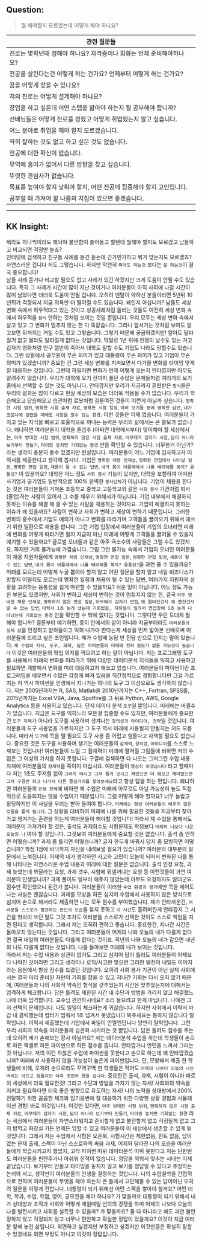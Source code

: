 ## **Question:** 
> 뭘 해야할지 모르겠는데 어떻게 해야 하나요?

| **관련 질문들** 	|
|---	|
| 진로는 몇학년때 정해야 하나요? 자격증이나 회화는 언제 준비해야하나요? 	|
| 전공을 살린다는건 어떻게 하는 건가요? 언제부터 어떻게 하는 건가요? 	|
| 꿈을 어떻게 찾을 수 있나요? 	|
| 저의 진로는 어떻게 설계해야 하나요? 	|
| 창업을 하고 싶은데 어떤 스텝을 밟아야 하는지 뭘 공부해야 합니까? 	|
| 선배님들은 어떻게 진로를 정했고 어떻게 취업했는지 알고 싶습니다. 	|
| 어느 분야로 취업을 해야 할지 모르겠습니다. 	|
| 딱히 잘하는 것도 없고 하고 싶은 것도 없습니다. 	|
| 전공에 대한 확신이 없습니다. 	|
| 무역에 흥미가 없어서 다른 방향을 찾고 싶습니다. 	|
| 뚜렷한 관심사가 없습니다. 	|
| 목표를 높여야 할지 낮춰야 할지, 어떤 전공에 집중해야 할지 고민입니다. 	|
| 공부할 때 가져야 할 나름의 지침이 있으면 좋겠습니다. 	|

---

## **KK Insight:**

뭐라도 하나씩이라도 해놔야 불안함이 줄어들고 할텐데 뭘해야 할지도 모르겠고 남들하고 비교되면 걱정만 늘죠?    
인터넷에 검색하고 친구들 사례를 듣긴 듣는데 긴가민가하고 뭐가 맞는지도 모르겠죠?    
자연스러운 겁니다 저도 그렇습니다. 하지만 막연히 `뭐라도 하는것` 보다는 `잘 하는것`이 결국 중요합니다!    
남들 사례 듣거나 비교할 필요도 없고 사례가 있긴 하겠지만 크게 도움이 안될 수도 있습니다. 특히 그 사례가 시간이 많이 지난 것이거나 여러분들이 아직 사회에 나갈 시간이 많이 남았다면 더더욱 도움이 안될 겁니다. 오히려 멘탈이 약하신 분들이라면 5년뒤 10년뒤가 걱정되서 지금 의욕만 더 떨어질 수도 있습니다. 
왜인지 아십니까? 남들도 세상 변화 속에서 허우적대고 있는 것이고 성공사례처럼 들리는 것들도 여전히 세상 변화 속에서 허우적을 `잠시` 안하는 것처럼 보이는 것일 뿐입니다. 우리 모두는 세상 변화 속에서 살고 있고 그 변화가 멈추지 않는 한 다 똑같습니다. 그러니 앞서가는 것처럼 보여도 알고보면 뒤쳐지는 거일 수도 있고 그렇습니다. 그렇기 때문에 궁금하겠지만! 알아도 달라질거 없고 몰라도 달라질게 없다는 것입니다. 막말로 1년 뒤에 전쟁이 날수도 있는 거고 갑자기 영화처럼 인구 절반이 죽어서 대학도 말할 수도 기업도 나라도 망할수도 있습니다. 그런 상황에서 공무원이 무슨 의미가 있고 대통령이 무슨 의미가 있고 기업이 무슨 의미가 있겠습니까?  중요한 건 그런 세상 변화를 지켜보면서 다가올 변화를 타이밍 맞게 잘 대응하는 것입니다. 
그런데 하필이면 변화가 언제 어떻게 오는지 안타깝지만 아무도 알려주지 않습니다. 우리가 대학에 오기 전까지 풀던 수많은 문제들처럼 여러개의 보기 중에서 선택할 수 있는 것도 아닙니다. 안타깝지만 우리가 지금까지 훈련받은 `방식`들은 우리의 삶과는 많이 다르고 현실 세상의 모습은 더더욱 적용될 수가 없습니다.
우리가 학습해오고 답습해오고 습관처럼 로봇처럼 길들여진 것들이 이런게 아닐까 싶습니다. `명확한 시험 범위`, `명확한 시험 출제 자료`, `명확한 시험 일정`, `여러 보기들 중에 명확한 답안`, `내가 코로나에 걸렸을 때에도 시험을 칠수 있는 환경`. 이런 것들은 이제 없습니다. 여러분들이 가지고 있는 지식을 빠르고 효율적으로 꺼내는 능력은 우리의 삶에서는 큰 쓸모가 없습니다. 왜냐하면 여러분들이 대학을 졸업후 (어쩌면 대학에서부터) 맞이해야 할 세상에서는, `아주 방대한 시험 범위`, `명확하지 않은 시험 출제 자료`, `아무때가 갑자기 시험`, `답이 아니라 보기부터 만들기`, `타이밍 놓치면 기회없는 환경` 만을 확인할 수 있습니다. 너무한거 아닌가? 라는 생각이 충분히 들수 있겠지만 현실입니다.
여러분들이 어느 기업에 입사하고자 이력서를 제출한다고 생각해 봅시다. 기업은 `명확한 채용 인재상`, `명확한 면접에서 나타날 질문`, `명확한 면접 일정`, `채용이 될 수 있는 답변`, `내가 몸이 아플때에서 나를 배려해줄 복지? 융통성?` 이 있을까요?
대학은 어느 정도 `사회 봉사` 기능이 있지만, 대학을 포함하여 어떠한 사기업과 공기업도 일반적으로 100% 완벽한 `봉사단체`가 아닙니다. 기업이 채용을 한다는 것은 여러분들이 거쳐온 초등학교 중학교 고등학교와 같은 `사회 봉사` 기관처럼 퇴사(졸업)하는 사람이 있어서 그 수를 채우기 위해서가 아닙니다. 기업 내부에서 해결하지 못하는 이슈를 해결 해 줄 수 있는 사람을 채용하는 것이지요. 기업이 해결하지 못하는 이슈가 왜 있을까요? 사람이 변하고 사회가 변하고 세상이 변하기 때문입니다. 그러한 변화의 홍수에서 기업도 예외가 아니고 변화를 따라가며 고객들을 끌어오기 위해서 애쓰기 위한 일환으로 채용을 합니다. 그런 기업 입장에서 여러분들이 기업의 오너라면 미래에 변화를 어떻게 따라가면 될지 지금이 아닌 미래에 어떻게 고객들을 끌어올 수 있을지 얘기할 수 있을까요? 글로벌 오너들과 같은 아주 극소수의 사람들은 그럴 수도 있겠지요. 하지만 거의 불가능에 가깝습니다. 그럼 그런 불가능 속에서 기업의 오너인 여러분들이 채용 지원자들에게 `명확한 채용 인재상`, `명확한 면접 질문`, `명확한 면접 일정`, `채용이 될 수 있는 답변`, `내가 몸이 아플때에서 나를 배려해줄 복지? 융통성?`을 과연 줄 수 있을까요? 미래를 모르는데 어떻게 누굴 뽑아야 할지 알고 어떤 질문을 할지 알고 내일 비즈니스가 망할지 어떨지도 모르는데 명확한 일정과 채용이 될 수 있는 답변, 여러가지 지원자의 상황을 고려하는 융통성을 쉽게 마련할 수 있을까요? 쉬운 일이 아닙니다.
어느 정도 가능한 부분도 있겠지만, 사회가 변하고 세상이 변하는 것이 멈춰지지 않는 한, 결국 `아주 방대한 채용 인재상`, `명확하지 않은 면접 질문`, `아무때가 갑자기 면접`, `왜 떨어진건지 왜 뽑힌건지 알 수 없는 답변`, `이력서 1초 늦게 냈는데 기회없음, 지하철이 밀려서 면접장에 1초 늦게 나타났는데 기회없는 환경` 만을 확인할 수 밖에 없다는 것입니다.
그렇다면 우린 도대체 뭘 해야 합니까?
결론부터 얘기하면, 종이 안에서의 삶이 아니라 지금부터라도 `여러분들의 실제 삶`을 인정하고 받아들이고 익혀 나가야 한다는게 세상을 먼저 밟아본 선배로써 여러분들께 드리고 싶은 조언입니다. 
제가 수업때 농담 반 진담 반으로 던지는 말이 있습니다. `제 수업의 지식, 도구, 과제, 답은 여러분들의 미래에 전혀 쓸모가 없을 가능성이 높습니다` 이것은 여러분들의 학업 의지를 꺽으려고 하는 말이 아닙니다. 저는 프로그래밍 도구를 사용해서 미래의 변화를 따라가기 위해 다양한 데이터분석 지식들을 익히고 사용하고 필요하면 개발해서 변화를 미리 대응하고자 애쓰고 있습니다.
여러분들이 파이썬이란 프로그래밍을 배우면서 수많은 감정에 빠져 있음을 직간접적으로 경험합니다만 그걸 가르치는 저 역시 파이썬을 인생에서 지나가는 하나의 도구 그 이상으로도 생각하지 않습니다.
저는 2005년까지는 R, SAS, Matlab을 2010년까지는 C++, Fortran, SPSS를, 2015년까지는 Excel VBA, Java, Spotfire를 그 뒤로 Python, AWS, Google Analytics 등을 사용하고 있습니다. 단지 데이터 분석 `도구`일 뿐입니다. 미래에는 바뀔수가 있습니다. 지금은 도구를 익히느라 모든걸 집중할 수도 있지만, 여러분들에게 중요한 건 `도구 자체`가 아니라 도구를 사용하며 생겨나는 `창의성과 아이디어, 전략`일 것입니다. 여러분들께 도구 사용법을 가르치지만 그 도구 역시 미래에 사용될지 안될지는 저도 모릅니다. 따라서 `도구`에 목을 맬 필요도 도구 사용 좀 어렵고 힘들다고 자책할 필요도 없습니다. 중요한 것은 도구를 사용하며 생기는 여러분들의 `잠재력`, `창의성`, `아이디어`를 스스로 느껴보는 것입니다! 여러분들이 느낄 그 잠재력이 미래에 펼쳐질 그림들에 비하면 저의 수업은 그 이상의 가치를 하지 못합니다. 구글에 검색하면 다 나오는 그저그런 수업 내용 자체에 여러분들의 `잠재력`을 죽이지 마십시요. 여러분들이 `열심히 하겠습니다` 라고 할때마다 저는 1초도 주저함 없이 `그러지 마시고 그저 즐겨 보시고 재밌으면 더 해보고 재미없으면 그저 구경만 하고 나가서 다른 즐길거리를 찾아보세요`라고 항상 답을 하는 편입니다. 왜냐하면 여러분들의 `인생 전체`에 비하면 제 수업은 미래에 아무것도 아닐 가능성이 높도 직접적으로 도움되지는 않을 수업이기 때문입니다.
그럼 어떻게 해야 할까요? 너무 놀랍고 황당하지만 이 사실을 우리는 받아 들여야 합니다. `미래에는 항상 여러분들이 배우지 않은 것들을 풀게 됩니다`. 그 상황을 대비하여 미래에 나를 위해 필요한 것들을 지금부터 찾아가고 챙겨가는 훈련을 하는게 여러분들이 해야할 것입니다! 
따라서 제 수업을 통해서도 여러분이 가져가야 할 것은, 출석도 과제점수도 시험문제도 학점보다 `어제의 나보다 나은 오늘의 나` 여야 할 것입니다. 그것보여 여러분들에게 중요할 것은 없습니다. 출석 좀 안하면 어떻습니까? 과제 좀 틀리면 어떻습니까? 글자 한두개 바꿔서 답지 좀 모방하면 어떻습니까? 학점 1점에 바닥까지 자신을 내려보낼 필요가 있습니까? 여러분의 대부분의 질문에서 느껴집니다. 어제의 내가 생각하던 사고와 고민이 오늘이 되어서 변화된 나를 통해 나타나는 자연스러운 수업 내용과 미래에 대한 질문은 없습니다. 출석 인정 요청, 과제 늦었는데 봐달라는 요청, 과제 갯수, 시험에 뭐낼꺼냐는 요청 등 이런것들이 과연 여러분의 인생입니까? 과제 풀이도 일부러 해주지 않았는데 아무도 요청하지도 않더군요. 점수만 확인했으니 된건가 봅니다. 
여러분들이 이러한 `수업 환경과 평가`에만 목을 메어도 나는 사실은 괜찮습니다. 과제를 모방을 하든 심지어 수업에서 사용하지 않은 방식으로 심지어 손으로 해서라도 제출하면 나는 모두 점수를 부여했습니다. 제가 안타까운건, `여러분들 스스로가 발전하는 본인의 모습`을 찾지 못하고 `이 시간`도 흘려버린게 안타깝지 그 시간을 헛쇠이 쓰던 말도 그것 조차도 여러분들 스스로가 선택한 것이도 스스로 책임을 지면 된다고 생각합니다. 그래서 저는 오히려 편하고 좋습니다. 중요한건, 지나간 시간은 돌아오지 않는다는 것입니다. 그리고 여러분들이 어제의 나와 오늘의 내가 다를게 없다면 결국 내일의 여러분들도 다를게 없다는 것이죠. 작년의 나와 오늘의 내가 같으면 내년의 나도 다를게 없다는 것입니다. 나를 돌아보면 미래의 내가 보이는 것입니다.  
따라서 저는 수업 내용과 상관이 없어도 그리고 심지어 답이 틀러도 여러분들이 어제보다 나아진 것이라면 그리고 생각이나 로직/사고만 맞으면 그러한 발전이 내일도 이어지라는 응원에서 항상 점수를 드렸던 것입니다. 오히려 사회 봉사 기관이 아닌 실제 사회에서는 결국 미리 준비된 자만이 기회를 잡을 수 있고 지나간 기회는 다시 오지 않기 때문에, 여러분들과 나의 사회적 약속인 형식을 갖추었는지 시간은 맞추었는지에 대해서는 엄격하게 체크합니다. 답은 틀려도 제한된 시간 내 수단과 방법을 가리지 않고 해결했느냐에 더욱 엄격합니다. 교수님 깐깐하시네요? 소리 들으려고 한게 아닙니다. 나에겐 그저 선택의 문제입니다. 나도 일일이 체크하는게 귀찮습니다. 하지만 사회에서 이력서 마감 내 클릭했는데 컴터가 멈춰서 1초 넘겨서 못냈습니다 봐주세요는 통하지 않습니다 탈락입니다. 이력서 제출했는데 기업에서 파일이 안열린답니다 당연히 탈락입니다. 그런 우리 사회의 약속을 여러분들께 습관화 시키려는 것 뿐입니다. 답은 틀려도 점수를 주는데 오히려 제가 손해보는 장사 아닐까요? 
저는 데이터분석 수업을 하는데 학생들이 손으로 하든 엑셀로 하든 파이썬으로 하든 점수를 줍니다. 안타깝거나 연민을 느껴서 그러는 것 아닙니다. 저의 이런 하찮은 수업에 파이썬을 못한다고 손으로 하는데 왜 안타깝겠습니까? 미래에서 사용하지 않을 가능성이 높은게 파이썬입니다. 단, 모방해서 제출 한 학생들에 비해, 오히려 손으로라도 꾸역꾸역 한 학생들은 적어도 `어제의 나보다 오늘의 나는 머리는 아프고 힘들지만 더욱 멋있어 졌을 겁니다`. 중요한건 출석, 과제, 시험이 아니라 바로 이 세상에서 더욱 필요한것! 그리고 수단과 방법을 가지기 않는 자세! 사회와의 약속을 지키고 필요하다면 더욱 좋은 방향으로 유도하는 자세! 나의 노력을 상대방에서 200% 전달하기 위한 꼼꼼한 체크와 임기응변에 잘 대응하기 위한 다양한 상황 경험과 시뮬레이션 경험! 바로 이것입니다. 이것만 있다면, `아주 방대한 시험 범위`, `명확하지 않은 시험 출제 자료`, `아무때가 갑자기 시험`, `답이 아니라 보기부터 만들기`, `타이밍 놓치면 기회없는 환경` 라는 세상에서 여러분들이 자연스러워지고 준비할게 없고 불안할게 없고 걱정될게 없고 그저 밥먹고 화장실 가든 언제든 임할 수 있고 여러분들이 이 세상에서 생존할 수 있게 될 것입니다. 그래서 저는 수업에서 시험은 오픈북, 시험시간은 제한없음, 힌트 없음, 답이 없는 문제 출제, 스펙이 아닌 스스로와의 싸움 과제, 어제와 달라진 나의 모습을 여러분들에게 학습시키고자 했었지, 고작 파이썬 따위 데이터분석 따위 못한다고 저는 단한번도 여러분들을 핀잔주거나 아쉬워 한적이 없습니다. 정답을 외워서 맞추는 시대는 이제 끝났습니다. 보기부터 만들고 타이밍을 놓치지 않고 보기를 정답일 수 있다고 주장하는 논리와 사고, 생각만이 여러분들의 인생을 결정하는 것입니다. 나의 수업철학을 간접적으로 전하며 여러분들이 무엇을 해야 하는지 큰 틀에서 고민해볼 수 있는 답이아닌 오히려 질문을 이렇게 전합니다. 대통령이 되기 위해선 어떤 스펙을 쌓아야 할까요? 어떤 대학, 학과, 수업, 학점, 영어, 공모전을 해야 하나요? 가 맞을까요 대통령이 되기 위해서 내가 상대방과 조직과 사회와 어떻게 매일매일 선의의 경쟁을 하며 어제의 나보다 오늘의 나를 발전시키고 사회를 설득할 수 있을까? 가 맞을까요? 둘 다 아니라고 해도 과연 불안정하지 않고 걱정되지 않고 너무나 편안하고 확실한 정답이 있을까요? 이것이 지금 여러분 앞에 놓인 삶입니다. 외면하고 싶겠지만 부정하고 싶겠지만 이것만큼은 확실히 말할 수 있겠네요 외면 부정도 아니고 이것이 정답입니다.
